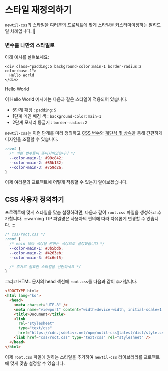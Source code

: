 <script setup>
import ExampleSection from "../components/demo/ExampleSection.vue"
</script>

# 스타일 재정의하기

`newtil-css`의 스타일을 여러분의 프로젝트에 맞게 스타일을 커스터마이징하는 알려드릴 차례입니다. 🚀

### 변수를 나만의 스타일로

아래 예시를 살펴보세요:

```html{1}
<div class="padding:5 background-color:main-1 border-radius:2 color:base-1">
  Hello World
</div>
```

<ExampleSection>
  <template #h>스타일 재정의하기</template>
  <div class="padding:5 bg-color:main-1 border-radius:2 color:base-1">Hello World</div>
</ExampleSection>

이 Hello World 예시에는 다음과 같은 스타일이 적용되어 있습니다.

- 5단계 패딩 : `padding:5`
- 1단계 메인 배경 색 : `background-color:main-1`
- 2단계 모서리 둥글기 : `border-radius:2`

`newtil-css`는 이런 단계를 미리 정의하고 [CSS 변수](https://developer.mozilla.org/en-US/docs/Web/CSS/Using_CSS_custom_properties)와 [계단식 및 상속](https://developer.mozilla.org/ko/docs/Learn/CSS/Building_blocks/Cascade_and_inheritance)을 통해 간편하게 디자인을 조절할 수 있습니다.

```css
:root {
  /* 이런 변수들이 준비되어있습니다 */
  --color-main-1: #99c842;
  --color-main-2: #85b132;
  --color-main-3: #759d2a;
}
```

이제 여러분의 프로젝트에 어떻게 적용할 수 있는지 알아보겠습니다.

## CSS 사용자 정의하기

프로젝트에 맞게 스타일을 맞춤 설정하려면, 다음과 같이 `root.css` 파일을 생성하고 추가합니다.
:::warning TIP
파일명은 사용자의 편의에 따라 자유롭게 변경할 수 있습니다.
:::

```css
/* css/root.css */
:root {
  /* main 테마 색상을 원하는 색상으로 설정했습니다 */
  --color-main-1: #3b5bdb;
  --color-main-2: #4263eb;
  --color-main-3: #4c6ef5;

  /* 추가로 필요한 스타일을 선언하세요 */
}
```

그리고 HTML 문서의 head 섹션에 `root.css`를 다음과 같이 추가합니다.

```html {11}
<!DOCTYPE html>
<html lang="ko">
  <head>
    <meta charset="UTF-8" />
    <meta name="viewport" content="width=device-width, initial-scale=1.0" />
    <title>Document</title>
    <link
      rel="stylesheet"
      type="text/css"
      href="https://cdn.jsdelivr.net/npm/nutil-css@latest/dist/style.css" />
    <link href="css/root.css" type="text/css" rel="stylesheet" />
  </head>
</html>
```

이제 `root.css` 파일에 원하는 스타일을 추가하여 `newtil-css` 라이브러리를 프로젝트에 맞게 맞춤 설정할 수 있습니다.

